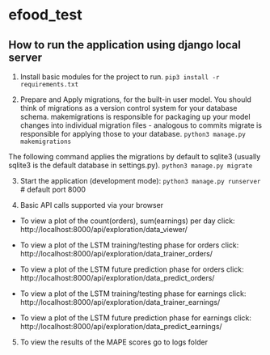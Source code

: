 # efood_test

## How to run the application using django local server

1) Install basic modules for the project to run.
`pip3 install -r requirements.txt`

2) Prepare and Apply migrations, for the built-in user model.
You should think of migrations as a version control system for your database schema. 
makemigrations is responsible for packaging up your model changes into individual migration files - analogous to commits
migrate is responsible for applying those to your database.
`python3 manage.py makemigrations`

The following command applies the migrations by default to sqlite3 (usually sqlite3 is the default database in settings.py).
`python3 manage.py migrate`

3) Start the application (development mode):
`python3 manage.py runserver` # default port 8000

4) Basic API calls supported via your browser

- To view a plot of the count(orders), sum(earnings) per day click:  http://localhost:8000/api/exploration/data_viewer/

- To view a plot of the LSTM training/testing phase for orders click: http://localhost:8000/api/exploration/data_trainer_orders/
- To view a plot of the LSTM future prediction phase for orders click: http://localhost:8000/api/exploration/data_predict_orders/

- To view a plot of the LSTM training/testing phase for earnings click: http://localhost:8000/api/exploration/data_trainer_earnings/
- To view a plot of the LSTM future prediction phase for earnings click: http://localhost:8000/api/exploration/data_predict_earnings/

5) To view the results of the MAPE scores go to logs folder

